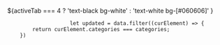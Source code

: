 ${activeTab === 4 ? 'text-black bg-white' : 'text-white bg-[#060606]'
                        } 

                        let updated = data.filter((curElement) => {
            return curElement.categories === categories;
        })